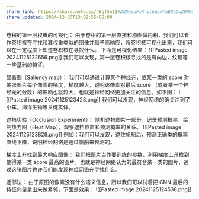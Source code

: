```yaml
---
share_link: https://share.note.sx/48gf5n11#ZdQesuFxRrycbqcP/aBUoDuZ9MmCmFrrQ5vVn5MGjUo
share_updated: 2024-12-03T13:02:55+08:00
---
```

卷积的第一层权重的可视化：
	由于卷积的第一层直接和原图做内积，我们可以看作卷积核在寻找和其权重类似的图像并赋予高响应，将卷积核可视化出来，我们可以在一定程度上知道卷积核在寻找什么。
	下面是可视化结果：
	![[Pasted image 20241125122656.png]]
	我们可以发现，第一层卷积核寻找的是有向边，纹理等一些基础的特征。

显著图（Saliency map）：
	我们可以通过计算某个神经元，或某一类的 score 对某张图片每个像素的梯度，梯度越大，说明该像素对最后 score （或者某一个神经元的分数）的影响也就越大，也就是神经网络更加关注的信息。如下图：
	![[Pasted image 20241125123428.png]]
	我们可以发现，神经网络的确关注到了小车，海洋生物等关键实体。

遮挡实验（Occlusion Experiment）：
	随机遮挡图片一部分，记录预测概率，绘制热力图（Heat Map），观察遮挡位置和预测概率的关系。
	![[Pasted image 20241125123828.png]]
	例如：我们可以发现，遮住帆船后，预测正确类的概率直线下降，说明神经网络是通过帆船来预测的。

梯度上升找到最大响应图像：
	我们把图片当作要训练的参数，利用梯度上升找到使得某一类 score 最高的图片，也就是神经网络认为的最符合某一类的图片，通过这张图片也许我们能发现神经网络在寻找什么。

近邻法：
	由于原图的像素没有什么语义信息，所以我们可以试着把 CNN 最后的特征向量拿出来做紧邻，下面是效果：
	![[Pasted image 20241125124538.png]]
